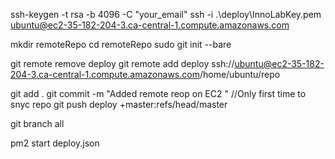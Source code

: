 ssh-keygen -t rsa -b 4096 -C "your_email"
ssh -i .\deploy\InnoLabKey.pem ubuntu@ec2-35-182-204-3.ca-central-1.compute.amazonaws.com

mkdir remoteRepo
cd remoteRepo
sudo git init --bare

git remote remove deploy
git remote add deploy ssh://ubuntu@ec2-35-182-204-3.ca-central-1.compute.amazonaws.com/home/ubuntu/repo

git add .
git commit -m "Added remote reop on EC2 "
//Only first time to snyc repo
git push deploy +master:refs/head/master

git branch all

pm2 start deploy.json


